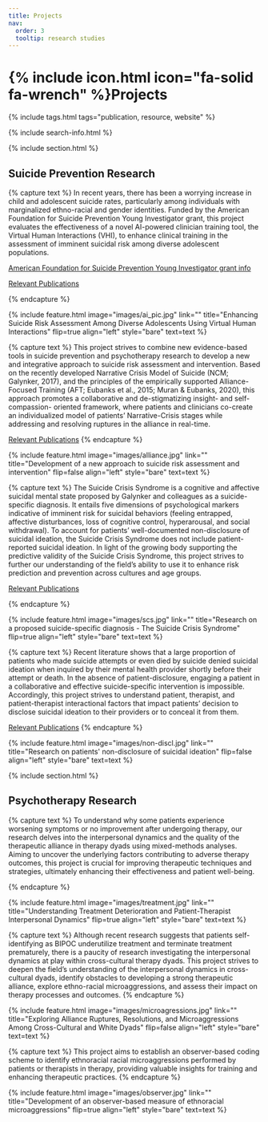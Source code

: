 ```yaml
---
title: Projects
nav:
  order: 3
  tooltip: research studies
---
```


# {% include icon.html icon="fa-solid fa-wrench" %}Projects



{% include tags.html tags="publication, resource, website" %}

{% include search-info.html %}

{% include section.html %}

## Suicide Prevention Research

<!-- {% include list.html component="card" data="projects" filters="group: suicide" %} -->

{% capture text %}
In recent years, there has been a worrying increase in child and adolescent suicide rates, particularly among individuals with marginalized ethno-racial and gender identities. Funded by the American Foundation for Suicide Prevention Young Investigator grant, this project evaluates the effectiveness of a novel AI-powered clinician training tool, the Virtual Human Interactions (VHI), to enhance clinical training in the assessment of imminent suicidal risk among diverse adolescent populations.


[American Foundation for Suicide Prevention Young Investigator grant info](https://afsp.org/grant/enhancing-suicide-risk-assessment-and-prevention-among-diverse-adolescents-using)

[Relevant Publications](https://drive.google.com/drive/folders/1gg3aRH-5pdaPCGgBC9y4LFW6ffUq8PBp?usp=sharing)

{% endcapture %}

{%
  include feature.html
  image="images/ai_pic.jpg"
  link=""
  title="Enhancing Suicide Risk Assessment Among Diverse Adolescents Using Virtual Human Interactions"
  flip=true
  align="left"
  style="bare"
  text=text
%}

{% capture text %}
This project strives to combine new evidence-based tools in suicide prevention and psychotherapy research to develop a new and integrative approach to suicide risk assessment and intervention. Based on the recently developed Narrative Crisis Model of Suicide (NCM; Galynker, 2017), and the principles of the empirically supported Alliance-Focused Training (AFT; Eubanks et al., 2015; Muran & Eubanks, 2020), this approach promotes a collaborative and de-stigmatizing insight- and self-compassion- oriented framework, where patients and clinicians co-create an individualized model of patients’ Narrative-Crisis stages while addressing and resolving ruptures in the alliance in real-time.

[Relevant Publications](https://drive.google.com/drive/folders/1XocU8-tzKFm_dpW2XlO0pimhTUOcCQZu?usp=sharing)
{% endcapture %}

{%
  include feature.html
  image="images/alliance.jpg"
  link=""
  title="Development of a new approach to suicide risk assessment and intervention"
  flip=false
  align="left"
  style="bare"
  text=text
%}

{% capture text %}
The Suicide Crisis Syndrome is a cognitive and affective suicidal mental state proposed by Galynker and colleagues as a suicide-specific diagnosis. It entails five dimensions of psychological markers indicative of imminent risk for suicidal behaviors (feeling entrapped, affective disturbances, loss of cognitive control, hyperarousal, and social withdrawal). To account for patients’ well-documented non-disclosure of suicidal ideation, the Suicide Crisis Syndrome does not include patient-reported suicidal ideation. 
In light of the growing body supporting the predictive validity of the Suicide Crisis Syndrome, this project strives to further our understanding of the field’s ability to use it to enhance risk prediction and prevention across cultures and age groups.



[Relevant Publications](https://drive.google.com/drive/folders/1MUPw_8Y2LpuQSO04VkMXjLaQ3zIawBWt?usp=sharing)

{% endcapture %}

{%
  include feature.html
  image="images/scs.jpg"
  link=""
  title="Research on a proposed suicide-specific diagnosis - The Suicide Crisis Syndrome"
  flip=true
  align="left"
  style="bare"
  text=text
%}

{% capture text %}
Recent literature shows that a large proportion of patients who made suicide attempts or even died by suicide denied suicidal ideation when inquired by their mental health provider shortly before their attempt or death. In the absence of patient-disclosure, engaging a patient in a collaborative and effective suicide-specific intervention is impossible. Accordingly, this project strives to understand patient, therapist, and patient-therapist interactional factors that impact patients’ decision to disclose suicidal ideation to their providers or to conceal it from them.

[Relevant Publications](https://drive.google.com/drive/folders/1cpmj3n1tK1neCMFab6Ix3jTRFUqo9X5u?usp=sharing)
{% endcapture %}

{%
  include feature.html
  image="images/non-discl.jpg"
  link=""
  title="Research on patients' non-disclosure of suicidal ideation"
  flip=false
  align="left"
  style="bare"
  text=text
%}

{% include section.html %}

## Psychotherapy Research

<!-- {% include list.html component="card" data="projects" filters="group: culture" %} -->

{% capture text %}
To understand why some patients experience worsening symptoms or no improvement after undergoing therapy, our research delves into the interpersonal dynamics and the quality of the therapeutic alliance in therapy dyads using mixed-methods analyses. Aiming to uncover the underlying factors contributing to adverse therapy outcomes, this project is crucial for improving therapeutic techniques and strategies, ultimately enhancing their effectiveness and patient well-being.

{% endcapture %}

{%
  include feature.html
  image="images/treatment.jpg"
  link=""
  title="Understanding Treatment Deterioration and Patient-Therapist Interpersonal Dynamics"
  flip=true
  align="left"
  style="bare"
  text=text
%}

{% capture text %}
Although recent research suggests that patients self-identifying as BIPOC underutilize treatment and terminate treatment prematurely, there is a paucity of research investigating the interpersonal dynamics at play within cross-cultural therapy dyads.  This project strives to deepen the field’s understanding of the interpersonal dynamics in cross-cultural dyads, identify obstacles to developing a strong therapeutic alliance, explore ethno-racial microaggressions, and assess their impact on therapy processes and outcomes.
{% endcapture %}

{%
  include feature.html
  image="images/microagressions.jpg"
  link=""
  title="Exploring Alliance Ruptures, Resolutions, and Microaggressions Among Cross-Cultural and White Dyads"
  flip=false
  align="left"
  style="bare"
  text=text
%}

{% capture text %}
This project aims to establish an observer-based coding scheme to identify ethnoracial racial microaggressions performed by patients or therapists in therapy, providing valuable insights for training and enhancing therapeutic practices.
{% endcapture %}

{%
  include feature.html
  image="images/observer.jpg"
  link=""
  title="Development of an observer-based measure of ethnoracial microaggressions"
  flip=true
  align="left"
  style="bare"
  text=text
%}
